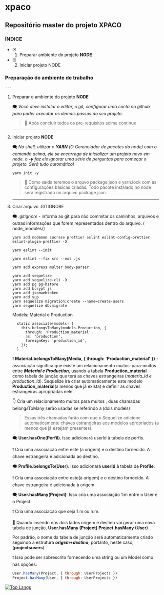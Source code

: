 # xpaco
## Repositório master do projeto **XPACO**

### ÍNDICE

- [x] 1. Preparar ambiente do projeto **NODE**
- [x] 2. Iniciar projeto NODE

### Preparação do ambiente de trabalho
    ---

1. Preparar o ambiente do projeto **NODE**

    :left_speech_bubble: _Você deve instalar  o editor, o git, configurar uma conta no github para poder executar os demais passos do seu projeto._

    > :vertical_traffic_light: Após concluir todos os pre-requisitos acima continue

    ---

2. Iniciar projeto **NODE**

    :left_speech_bubble: _No shell, utilizar o **YARN** (O Gerenciador de pacotes do node) com o comando acima, ele se encarrega de inicializar um projeto novo em node. o **-y**  faz ele ignorar uma série de perguntas para começar o projeto. Será tudo automático!_

    ~~~cmder
    yarn init -y
    ~~~

    > :vertical_traffic_light: Como saída teremos o arquvo package.json e yarn.lock com as configurações básicas criadas.
    >Todo pacote instalado no node será registrado no arquivo package.json.

    ---

2. Criar arquivo .GITIGNORE

    :left_speech_bubble: *.gitignore* - informa ao git para não commitar os caminhos, arquivos e outras informações que forem representados dentro do arquivo. (     node_modules/)

    ~~~cmder
    yarn add nodemon sucrase prettier eslint eslint-config-prettier eslint-plugin-prettier -D

    yarn eslint --init

    yarn eslint --fix src --ext .js

    yarn add express multer body-parser

    yarn add sequelize
    yarn add sequelize-cli -D
    yarn add pg pg-hstore
    yarn add bcrypt js
    yarn add jsonwebtoken
    yarn add yup
    yarn sequelize migration:create --name=create-users
    yarn sequelize db:migrate
    ~~~

    Models:  Material e Production

    ~~~cmder
      static associate(models) {
        this.belongsToMany(models.Production, {
          through: 'Production_material',
          as: 'production',
          foreignKey: 'production_id',
        });
      }
    ~~~

    :exclamation:  **Material.belongsToMany(Media, { through: 'Production_material' })** - associação significa que existe um relacionamento muitos-para-muitos entre **_Material e Production_**, usando a tabela **Production_material** como tabela de junção que terá as chaves estrangeiras (*materia_Id e production_Id*).
    Sequelize irá criar automaticamente este modelo **Production_material**(a menos que já exista) e definir as chaves estrangeiras apropriadas nele.
    
    :point_down: Cria um relacionamento muitos para muitos , duas chamadas belongsToMany serão usadas se referindo a (dois models)
    > Essas três chamadas farão com que o Sequelize adicione automaticamente chaves estrangeiras aos modelos apropriados (a menos que já estejam presentes).
    
    :left_speech_bubble: **User.hasOne(Perfil)**. Isso adicionará userId à tabela de perfis.

    :exclamation: Cria uma associação entre este (a origem) e o destino fornecido. A chave estrangeira é adicionada ao destino.
    
    :left_speech_bubble: **Profile.belongsTo(User)**. Isso adicionará **userId** à tabela de **Profile**.

    :exclamation: Cria uma associação entre este(à origem) e o destino fornecido. A chave estrangeira é adicionada à origem.

    :left_speech_bubble: **User.hasMany(Project)**. Isso cria uma associação 1:m entre o User e o Project
    
    :exclamation: Cria uma associação que seja 1:m ou n:m.

    :vertical_traffic_light: Quando inserido nos dois lados origem e destino vai gerar uma nova tabela de junção.
    **User.hasMany (Project)**
    **Project.hasMany (User)**
   
    Por padrão, o nome da tabela de junção será automaticamente criado seguindo a estrutura _**origem+destino**_, portanto, neste caso, (**projectsusers**).
    
    :exclamation: Isso pode ser sobrescrito fornecendo uma string ou um Model como nas opções:
    ~~~ javascript
    User.hasMany(Project, { through: UserProjects })
    Project.hasMany(User, { through: UserProjects })
    ~~~


[![Top Langs](https://github-readme-stats.vercel.app/api/top-langs/?username=aquilesrodrigues&layout=compact)](https://github.com/aquilesrodrigues/github-readme-stats)
